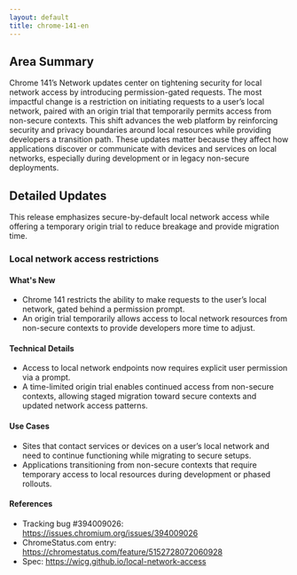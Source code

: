 ```yaml
---
layout: default
title: chrome-141-en
---
```


## Area Summary

Chrome 141’s Network updates center on tightening security for local network access by introducing permission-gated requests. The most impactful change is a restriction on initiating requests to a user’s local network, paired with an origin trial that temporarily permits access from non-secure contexts. This shift advances the web platform by reinforcing security and privacy boundaries around local resources while providing developers a transition path. These updates matter because they affect how applications discover or communicate with devices and services on local networks, especially during development or in legacy non-secure deployments.

## Detailed Updates

This release emphasizes secure-by-default local network access while offering a temporary origin trial to reduce breakage and provide migration time.

### Local network access restrictions

#### What's New
- Chrome 141 restricts the ability to make requests to the user’s local network, gated behind a permission prompt.
- An origin trial temporarily allows access to local network resources from non-secure contexts to provide developers more time to adjust.

#### Technical Details
- Access to local network endpoints now requires explicit user permission via a prompt.
- A time-limited origin trial enables continued access from non-secure contexts, allowing staged migration toward secure contexts and updated network access patterns.

#### Use Cases
- Sites that contact services or devices on a user’s local network and need to continue functioning while migrating to secure setups.
- Applications transitioning from non-secure contexts that require temporary access to local resources during development or phased rollouts.

#### References
- Tracking bug #394009026: https://issues.chromium.org/issues/394009026
- ChromeStatus.com entry: https://chromestatus.com/feature/5152728072060928
- Spec: https://wicg.github.io/local-network-access

